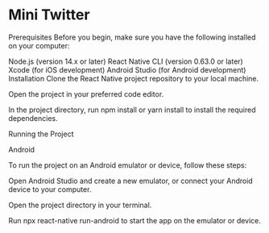 # Mini Twitter

Prerequisites Before you begin, make sure you have the following installed on your computer:

Node.js (version 14.x or later) React Native CLI (version 0.63.0 or later) Xcode (for iOS development) Android Studio (for Android development) Installation Clone the React Native project repository to your local machine.

Open the project in your preferred code editor.

In the project directory, run npm install or yarn install to install the required dependencies.

Running the Project

Android

To run the project on an Android emulator or device, follow these steps:

Open Android Studio and create a new emulator, or connect your Android device to your computer.

Open the project directory in your terminal.

Run npx react-native run-android to start the app on the emulator or device.
